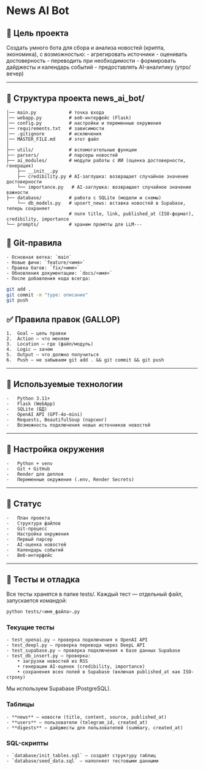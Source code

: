 # News AI Bot

## 🎯 Цель проекта
Создать умного бота для сбора и анализа новостей (крипта, экономика), с возможностью:
	- агрегировать источники
	- оценивать достоверность
	- переводить при необходимости
	- формировать дайджесты и календарь событий
	- предоставлять AI-аналитику (утро/вечер)

---

## 📂 Структура проекта news_ai_bot/
	│── main.py            # точка входа
	│── webapp.py          # веб-интерфейс (Flask)
	│── config.py          # настройки и переменные окружения
	│── requirements.txt   # зависимости
	│── .gitignore         # исключения
	│── MASTER_FILE.md     # этот файл
	│
	├── utils/             # вспомогательные функции
	├── parsers/           # парсеры новостей
	├── ai_modules/        # модули работы с ИИ (оценка достоверности, генерация)
	 	├── __init__.py
  		├── credibility.py # AI-заглушка: возвращает случайное значение достоверности
  		└── importance.py   # AI-заглушка: возвращает случайное значение важности
	├── database/          # работа с SQLite (модели и схемы)
		└── db_models.py   # upsert_news: вставка новостей в Supabase, теперь сохраняет
                           # поля title, link, published_at (ISO-формат), credibility, importance
	└── prompts/           # храним промпты для LLM---

## 🧭 Git-правила
	- Основная ветка: `main`
	- Новые фичи: `feature/<имя>`
	- Правка багов: `fix/<имя>`
	- Обновления документации: `docs/<имя>`
	- После добавления кода всегда:

  ```bash
  git add .
  git commit -m "type: описание"
  git push
  ```
 
## ✅ Правила правок (GALLOP)
	1.	Goal — цель правки
	2.	Action — что меняем
	3.	Location — где (файл/модуль)
	4.	Logic — зачем
	5.	Output — что должно получиться
	6.	Push — не забываем git add . && git commit && git push

---

## 🧠 Используемые технологии
	-	Python 3.11+
	-	Flask (WebApp)
	-	SQLite (БД)
	-	OpenAI API (GPT-4o-mini)
	-	Requests, BeautifulSoup (парсинг)
	-	Возможность подключения новых источников новостей

---

## 🔑 Настройка окружения
	-	Python + venv
	-	Git + GitHub
	-	Render для деплоя
	-	Переменные окружения (.env, Render Secrets)

---

## 📌 Статус
	-	План проекта
	-	Структура файлов
	-	Git-процесс
	-	Настройка окружения
	-	Первый парсер
	-	AI-оценка новостей
	-	Календарь событий
	-	Веб-интерфейс

---

## 🧪 Тесты и отладка

Все тесты хранятся в папке tests/.
Каждый тест — отдельный файл, запускается командой:

```bash
python tests/<имя_файла>.py
```

### Текущие тесты
	- test_openai.py — проверка подключения к OpenAI API  
	- test_deepl.py — проверка перевода через DeepL API  
	- test_supabase.py — проверка подключения к базе данных Supabase
	- test_db_insert.py — проверка:
    	• загрузки новостей из RSS
    	• генерации AI-оценок (credibility, importance)
    	• сохранения всех полей в Supabase (включая published_at как ISO-строку)

Мы используем Supabase (PostgreSQL).

### Таблицы
	- **news** — новости (title, content, source, published_at)
	- **users** — пользователи (telegram_id, created_at)
	- **digests** — дайджесты для пользователей (summary, created_at)

### SQL-скрипты
	- `database/init_tables.sql` — создаёт структуру таблиц
	- `database/seed_data.sql` — наполняет тестовыми данными